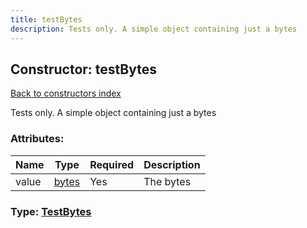 ```yaml
---
title: testBytes
description: Tests only. A simple object containing just a bytes
---
```

## Constructor: testBytes  
[Back to constructors index](index.md)



Tests only. A simple object containing just a bytes

### Attributes:

| Name     |    Type       | Required | Description |
|----------|---------------|----------|-------------|
|value|[bytes](../types/bytes.md) | Yes|The bytes|



### Type: [TestBytes](../types/TestBytes.md)


